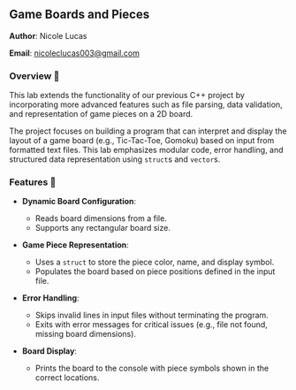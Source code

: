## Game Boards and Pieces 
**Author**: Nicole Lucas 

**Email**: nicoleclucas003@gmail.com

### Overview :pushpin:
This lab extends the functionality of our previous C++ project by incorporating more advanced features such as file parsing, data validation, and representation of game pieces on a 2D board.

The project focuses on building a program that can interpret and display the layout of a game board (e.g., Tic-Tac-Toe, Gomoku) based on input from formatted text files. This lab emphasizes modular code, error handling, and structured data representation using `struct`s and `vector`s.

### Features :wrench:

- **Dynamic Board Configuration**: 
  - Reads board dimensions from a file.
  - Supports any rectangular board size.

- **Game Piece Representation**:
  - Uses a `struct` to store the piece color, name, and display symbol.
  - Populates the board based on piece positions defined in the input file.

- **Error Handling**:
  - Skips invalid lines in input files without terminating the program.
  - Exits with error messages for critical issues (e.g., file not found, missing board dimensions).

- **Board Display**:
  - Prints the board to the console with piece symbols shown in the correct locations.
